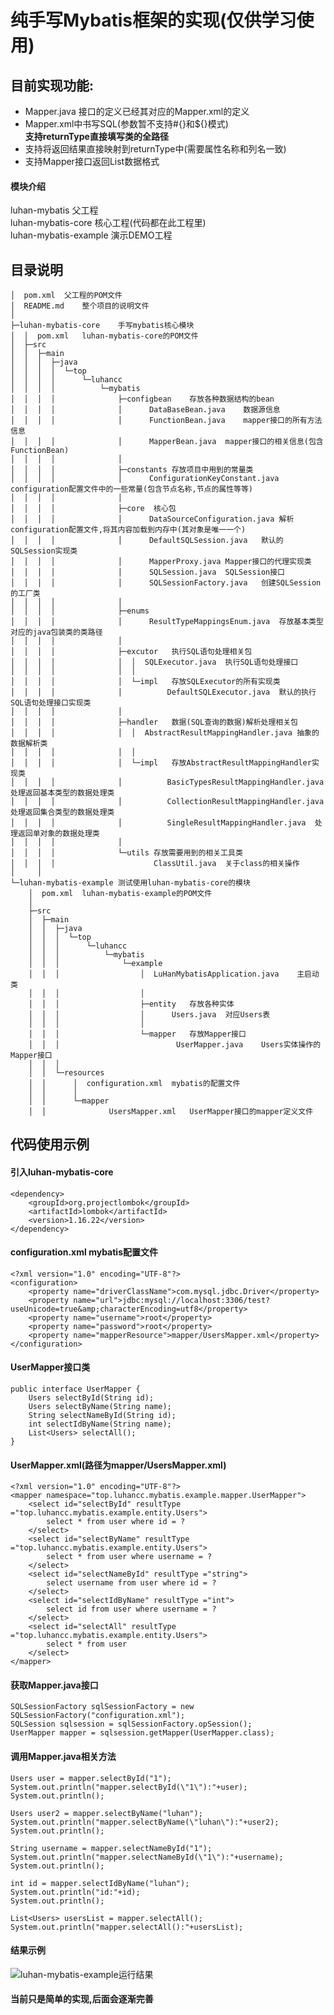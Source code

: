 # 纯手写Mybatis框架的实现(仅供学习使用)
## 目前实现功能:  
* Mapper.java 接口的定义已经其对应的Mapper.xml的定义
* Mapper.xml中书写SQL(参数暂不支持#{}和${}模式)  
**支持returnType直接填写类的全路径** 
* 支持将返回结果直接映射到returnType中(需要属性名称和列名一致)  
* 支持Mapper接口返回List<E>数据格式  
<!-- * 支持用户自定义数据处理器,如果需要自定义返回数据对象只需要extends AbstractResultMappingHandler对象重写parse(ResultSet resultSet)方法即可 -->
#### 模块介绍
luhan-mybatis 父工程  
luhan-mybatis-core 核心工程(代码都在此工程里)  
luhan-mybatis-example 演示DEMO工程  

## 目录说明
```
│  pom.xml  父工程的POM文件
│  README.md    整个项目的说明文件
│      
├─luhan-mybatis-core    手写mybatis核心模块
│  │  pom.xml   luhan-mybatis-core的POM文件
│  ├─src
│  │  ├─main
│  │  │  ├─java
│  │  │  │  └─top
│  │  │  │      └─luhancc
│  │  │  │          └─mybatis
│  │  │  │              ├─configbean    存放各种数据结构的bean
│  │  │  │              │      DataBaseBean.java    数据源信息
│  │  │  │              │      FunctionBean.java    mapper接口的所有方法信息
│  │  │  │              │      MapperBean.java  mapper接口的相关信息(包含FunctionBean)
│  │  │  │              │      
│  │  │  │              ├─constants 存放项目中用到的常量类
│  │  │  │              │      ConfigurationKeyConstant.java    configuration配置文件中的一些常量(包含节点名称,节点的属性等等)
│  │  │  │              │      
│  │  │  │              ├─core  核心包
│  │  │  │              │      DataSourceConfiguration.java 解析configuration配置文件,将其内容加载到内存中(其对象是唯一一个)
│  │  │  │              │      DefaultSQLSession.java   默认的SQLSession实现类
│  │  │  │              │      MapperProxy.java Mapper接口的代理实现类
│  │  │  │              │      SQLSession.java  SQLSession接口
│  │  │  │              │      SQLSessionFactory.java   创建SQLSession的工厂类
│  │  │  │              │      
│  │  │  │              ├─enums
│  │  │  │              │      ResultTypeMappingsEnum.java  存放基本类型对应的java包装类的类路径
│  │  │  │              │      
│  │  │  │              ├─excutor   执行SQL语句处理相关包
│  │  │  │              │  │  SQLExecutor.java  执行SQL语句处理接口
│  │  │  │              │  │  
│  │  │  │              │  └─impl   存放SQLExecutor的所有实现类
│  │  │  │              │          DefaultSQLExecutor.java  默认的执行SQL语句处理接口实现类
│  │  │  │              │          
│  │  │  │              ├─handler   数据(SQL查询的数据)解析处理相关包
│  │  │  │              │  │  AbstractResultMappingHandler.java 抽象的数据解析类
│  │  │  │              │  │  
│  │  │  │              │  └─impl   存放AbstractResultMappingHandler实现类
│  │  │  │              │          BasicTypesResultMappingHandler.java  处理返回基本类型的数据处理类
│  │  │  │              │          CollectionResultMappingHandler.java  处理返回集合类型的数据处理类
│  │  │  │              │          SingleResultMappingHandler.java  处理返回单对象的数据处理类
│  │  │  │              │          
│  │  │  │              └─utils 存放需要用到的相关工具类
│  │  │  │                      ClassUtil.java  关于class的相关操作
│     │                      
└─luhan-mybatis-example 测试使用luhan-mybatis-core的模块
    │  pom.xml  luhan-mybatis-example的POM文件
    │  
    ├─src
    │  ├─main
    │  │  ├─java
    │  │  │  └─top
    │  │  │      └─luhancc
    │  │  │          └─mybatis
    │  │  │              └─example
    │  │  │                  │  LuHanMybatisApplication.java    主启动类
    │  │  │                  │  
    │  │  │                  ├─entity   存放各种实体
    │  │  │                  │      Users.java  对应Users表
    │  │  │                  │      
    │  │  │                  └─mapper   存放Mapper接口
    │  │  │                          UserMapper.java    Users实体操作的Mapper接口
    │  │  │                          
    │  │  └─resources
    │  │      │  configuration.xml  mybatis的配置文件
    │  │      │  
    │  │      └─mapper
    │  │              UsersMapper.xml   UserMapper接口的mapper定义文件
```

## 代码使用示例
#### 引入luhan-mybatis-core
    <dependency>
        <groupId>org.projectlombok</groupId>
        <artifactId>lombok</artifactId>
        <version>1.16.22</version>
    </dependency>
#### configuration.xml mybatis配置文件
    <?xml version="1.0" encoding="UTF-8"?>
    <configuration>
        <property name="driverClassName">com.mysql.jdbc.Driver</property>
        <property name="url">jdbc:mysql://localhost:3306/test?useUnicode=true&amp;characterEncoding=utf8</property>
        <property name="username">root</property>
        <property name="password">root</property>
        <property name="mapperResource">mapper/UsersMapper.xml</property>
    </configuration>
#### UserMapper接口类
    public interface UserMapper {
        Users selectById(String id);
        Users selectByName(String name);
        String selectNameById(String id);
        int selectIdByName(String name);
        List<Users> selectAll();
    }
#### UserMapper.xml(路径为mapper/UsersMapper.xml)
    <?xml version="1.0" encoding="UTF-8"?>
    <mapper namespace="top.luhancc.mybatis.example.mapper.UserMapper">
        <select id="selectById" resultType ="top.luhancc.mybatis.example.entity.Users">
            select * from user where id = ?
        </select>
        <select id="selectByName" resultType ="top.luhancc.mybatis.example.entity.Users">
            select * from user where username = ?
        </select>
        <select id="selectNameById" resultType ="string">
            select username from user where id = ?
        </select>
        <select id="selectIdByName" resultType ="int">
            select id from user where username = ?
        </select>
        <select id="selectAll" resultType ="top.luhancc.mybatis.example.entity.Users">
            select * from user
        </select>
    </mapper>
#### 获取Mapper.java接口
    SQLSessionFactory sqlSessionFactory = new SQLSessionFactory("configuration.xml");
    SQLSession sqlsession = sqlSessionFactory.opSession();
    UserMapper mapper = sqlsession.getMapper(UserMapper.class);
#### 调用Mapper.java相关方法
    Users user = mapper.selectById("1");
    System.out.println("mapper.selectById(\"1\"):"+user);
    System.out.println();

    Users user2 = mapper.selectByName("luhan");
    System.out.println("mapper.selectByName(\"luhan\"):"+user2);
    System.out.println();

    String username = mapper.selectNameById("1");
    System.out.println("mapper.selectNameById(\"1\"):"+username);
    System.out.println();

    int id = mapper.selectIdByName("luhan");
    System.out.println("id:"+id);
    System.out.println();

    List<Users> usersList = mapper.selectAll();
    System.out.println("mapper.selectAll():"+usersList);
#### 结果示例
![luhan-mybatis-example运行结果](http://i2.tiimg.com/698680/d5e82b70fd07c744.png)
#### 当前只是简单的实现,后面会逐渐完善 
